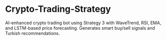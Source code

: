 # Crypto-Trading-Strategy
AI-enhanced crypto trading bot using Strategy 3 with WaveTrend, RSI, EMA, and LSTM-based price forecasting. Generates smart buy/sell signals and Turkish recommendations.
